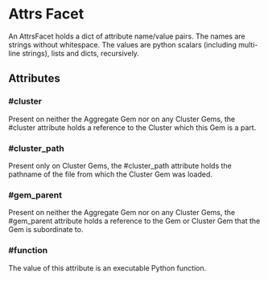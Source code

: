 # Attrs Facet

An AttrsFacet holds a dict of attribute name/value pairs.
The names are strings without whitespace. The values are
python scalars (including multi-line strings), lists and
dicts, recursively.

## Attributes

### #cluster

Present on neither the Aggregate Gem nor on
any Cluster Gems, the #cluster attribute 
holds a reference to the Cluster which this
Gem is a part.

### #cluster_path

Present only on Cluster Gems, the 
#cluster_path attribute holds the pathname 
of the file from which the Cluster Gem was
loaded.

### #gem_parent

Present on neither the Aggregate Gem nor on
any Cluster Gems, the #gem_parent
attribute holds a reference to the Gem or
Cluster Gem that the Gem is subordinate to.

### #function

The value of this attribute is an executable Python function.